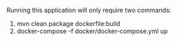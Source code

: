 Running this application will only require two commands:
1. mvn clean package dockerfile:build
2. docker-compose -f docker/docker-compose.yml up   